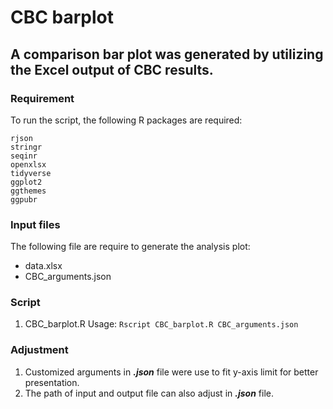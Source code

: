 # CBC barplot

## A comparison bar plot was generated by utilizing the Excel output of CBC results.

### Requirement
To run the script, the following R packages are required:
```
rjson
stringr
seqinr
openxlsx
tidyverse
ggplot2
ggthemes
ggpubr

```
### Input files
The following file are require to generate the analysis plot:
* data.xlsx
* CBC_arguments.json


### Script
1. CBC_barplot.R
Usage: `Rscript CBC_barplot.R CBC_arguments.json`

### Adjustment
1. Customized arguments in ***.json*** file were use to fit y-axis limit for better presentation.
2. The path of input and output file can also adjust in  ***.json*** file.



